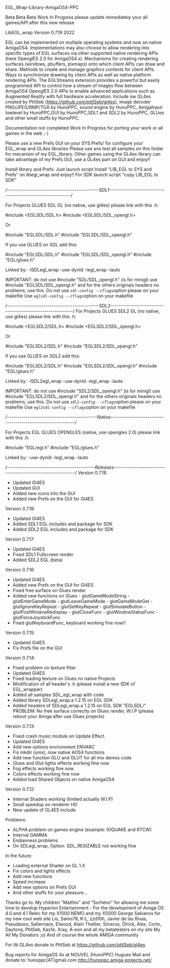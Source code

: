 EGL_Wrap-Library-AmigaOS4-PPC

Beta Beta Beta Work In Progress please update immediately your all games/API after this new release

LibEGL_wrap Version 0.7.19 2022

EGL can be implemented on multiple operating systems and now on native AmigaOS4.
Implementations may also choose to allow rendering into specific types of EGL surfaces via other supported native rendering APIs (here OpenglES 2.0 for AmigaOS4.x).
Mechanisms for creating rendering surfaces (windows, pbuffers, pixmaps) onto which client APIs can draw and share.
Methods to create and manage graphics contexts for client APIs.
Ways to synchronize drawing by client APIs as well as native platform rendering APIs.
The EGLStreams extension provides a powerful but easily programmed API to control how a stream of images flow between AmigaOS4 OpenglES 2.0 APIs to enable advanced applications such as Augmented Reality with full hardware acceleration.
Include ow GL4es created by PtitSeb (https://github.com/ptitSeb/gl4es), image decoder PNG/JPEG/BMP/TGA by HunoPPC, sound engine by HunoPPC, AmigaInput lowlevel by HunoPPC,GUI by HunoPPC,SDL1 and SDL2 by HunoPPC, GLUes and other small stuffs by HunoPPC.
 
Documentation not completed Work In Progress for porting your work or all games in the web ;-)

Please use a new Prefs GUI on your SYS:Prefs/ for configure your EGL_wrap and GL4es libraries
Please use ans test all samples on this folder for mecanism of my EGL_library.
Other games using the GL4es library can take advantage of my Prefs GUI, use a GL4es part on GUI and enjoy!!

Install library and Prefs:
Just launch script Install "LIB_EGL to SYS and Prefs" on libegl_wrap and enjoy!!
For SDK launch script "copy LIB_EGL to SDK"

/*---------------------------------------------SDL1-----------------------------------------------------------*/

For Projects GLUES SDL GL (no native, use gl4es) please link with this .h:

#include <EGLSDL/SDL.h>
#include <EGLSDL/SDL_opengl.h>

Or

#include "EGLSDL/SDL.h"
#include "EGLSDL/SDL_opengl.h"


If you use GLUES on SDL add this:

#include "EGLSDL/SDL.h"
#include "EGLSDL/SDL_opengl.h"
#include "EGL/glues.h"

Linked by: -lSDLegl_wrap -use-dynld -legl_wrap -lauto

IMPORTANT: do not use #include "SDL/SDL_opengl.h" (is for minigl) use #include "EGLSDL/SDL_opengl.h" and for the others originals headers no problems, use this.
                  Do not use `sdl-config --cflags`option please on your makefile
				  Use `eglsdl-config --cflags`option on your makefile

/*---------------------------------------------SDL2-----------------------------------------------------------*/
For Projects GLUES SDL2 GL (no native, use gl4es) please link with this .h:

#include <EGLSDL2/SDL.h>
#include <EGLSDL2/SDL_opengl.h>

Or

#include "EGLSDL2/SDL.h"
#include "EGLSDL2/SDL_opengl.h"


If you use GLUES on SDL2 add this:

#include "EGLSDL2/SDL.h"
#include "EGLSDL2/SDL_opengl.h"
#include "EGL/glues.h"

Linked by: -lSDL2egl_wrap -use-dynld -legl_wrap -lauto

IMPORTANT: do not use #include "SDL2/SDL_opengl.h" (is for minigl) use #include "EGLSDL2/SDL_opengl.h" and for the others originals headers no problems, use this.
                  Do not use `sdl2-config --cflags`option please on your makefile
				  Use `egl2sdl-config --cflags`option on your makefile

/*--------------------------------------------Native------------------------------------------------------------*/

For Projects EGL GLUES OPENGLES (native, use opengles 2.0) please link with this .h:

#include "EGL/egl.h"
#include "EGL/glues.h"

Linked by: -use-dynld -legl_wrap -lauto

/*-------------------------------------------Releases-----------------------------------------------------------*/
Version 0.7.18:
* Updated Gl4ES
* Updated GUI
* Added new icons into the GUI
* Added new Prefs on the GUI for Gl4ES


Version 0.7.18:
* Updated Gl4ES
* Added SDL1 EGL includes and package for SDK
* Added SDL2 EGL includes and package for SDK


Version 0.7.17:
* Updated Gl4ES
* Fixed SDL1 Fullscreen render 
* Added SDL2 EGL (beta)



Version 0.7.16:
* Updated Gl4ES
* Added new Prefs on the GUI for Gl4ES
* Fixed free surface on Glues render
* Added new functions on Glues
                - glutGameModeString
                - glutEnterGameMode
                - glutLeaveGameMode
                - glutGameModeGet
                - glutIgnoreKeyRepeat
                - glutSetKeyRepeat
                - glutSimulateButton
                - glutPostWindowRedisplay
                - glutCloseFunc
                - glutWindowStatusFunc
                - glutForceJoystickFunc
* Fixed glutKeyboardFunc, keyboard working fine now!!             
 

Version 0.7.15:
* Updated Gl4ES
* Fix Prefs file on the GUI           


Version 0.7.14:
* Fixed problem on texture filter
* Updated Gl4ES
* Fixed loading texture on Glues no native Projects
* Modification of all header's .h (please install a new SDK of EGL_wrapper)
* Added all samples SDL_egl_wrap with code
* Added library SDLegl_wrap.a 1.2.15 on EGL SDK
* Added headers of SDLegl_wrap.a 1.2.15 on EGL SDK "EGLSDL/"
PROBLEM: No free surface correctly on Glues render, W.I.P (please reboot your Amiga after use Glues projects)
 

Version 0.7.13:
* Fixed crash music module on Update Effect.
* Updated Gl4ES
* Add new options environment ENVARC
* Fix mkdir (unix), now native AOS4 functions
* Add new function GLU and GLUT for all mix demos code
* Glues and Glut lights effects working fine now
* Fog effects working fine now
* Colors effects working fine now
* Added load Shared Objects on native AmigaOS4

 
 Version 0.7.12:
* Internal Shaders working (limited actually W.I.P)
* Small speedup on renderer HD
* New update of GL4ES include

 
Problems:
* ALPHA problem on games engine (example: IOQUAKE and RTCW)
* Internal GAMMA
* Endianness problems
* On SDLegl_wrap, Option: SDL_RESIZABLE not working fine

In the future:
* Loading external Shader on GL 1.X
* Fix colors and lights effects
* Add new functions
* Speed increase
* Add new options on Prefs GUI
* And other stuffs for your pleasure... 

 

Thanks go to:
My children "Matthis" and "Sorhënn" for allowing me some time to develop
Hyperion Entertainment - For the development of Amiga OS 4.0 and 4.1
Relec for my X1000 NEMO and my X5000
George Sakianos for my new cool web site 
Lio, Samo79, K-L, zzd10h, Javier de las Rivas, Pseudaxos, Salternaos, Elwood, Alain Thellier, Sinisrus, Ölrick, Alex, Corto, Daytona, PtitSeb, Kas1e, Xray, A-eon and all my betatesters on my site
My All My Donators ;o)
And of course the whole AMIGA community

 
For lib GL4es donate to PtitSeb at https://github.com/ptitSeb/gl4es

 
Bug reports for AmigaOS 4x at
NOUVEL (HunoPPC) Hugues
Mail and donate to: hunoppc(AT)gmail.com
http://hunoppc.amiga-projects.net/
